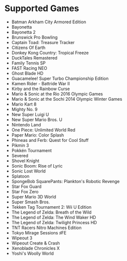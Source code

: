 # Supported Games
- Batman Arkham City Armored Edition
- Bayonetta
- Bayonetta 2
- Brunswick Pro Bowling
- Captain Toad: Treasure Tracker
- Citizens Of Earth
- Donkey Kong Country: Tropical Freeze
- DuckTales Remastered
- Family Tennis SP
- FAST Racing NEO
- Ghost Blade HD
- Guacamelee! Super Turbo Championship Edition
- Kamen Rider - Battride War II
- Kirby and the Rainbow Curse
- Mario & Sonic at the Rio 2016 Olympic Games
- Mario & Sonic at the Sochi 2014 Olympic Winter Games
- Mario Kart 8
- Mighty No. 9
- New Super Luigi U
- New Super Mario Bros. U
- Nintendo Land
- One Piece: Unlimited World Red
- Paper Mario: Color Splash
- Phineas and Ferb: Quest for Cool Stuff
- Pikmin 3
- Pokkén Tournament
- Severed
- Shovel Knight
- Sonic Boom: Rise of Lyric
- Sonic Lost World
- Splatoon
- SpongeBob SquarePants: Plankton's Robotic Revenge
- Star Fox Guard
- Star Fox Zero
- Super Mario 3D World
- Super Smash Bros.
- Tekken Tag Tournament 2: Wii U Edition
- The Legend of Zelda: Breath of the Wild
- The Legend of Zelda: The Wind Waker HD
- The Legend of Zelda: Twilight Princess HD
- TNT Racers Nitro Machines Edition
- Tokyo Mirage Sessions ♯FE
- Wipeout 3
- Wipeout Create & Crash
- Xenoblade Chronicles X
- Yoshi's Woolly World
